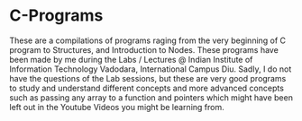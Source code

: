 # C-Programs
These are a compilations of programs raging from the very beginning of C program to Structures, and Introduction to Nodes.
These programs have been made by me during the Labs / Lectures @ Indian Institute of Information Technology Vadodara, International Campus Diu.
Sadly, I do not have the questions of the Lab sessions, but these are very good programs to study and understand different concepts 
and more advanced concepts such as passing any array to a function and pointers which might have been left out in the Youtube Videos 
you might be learning from.
